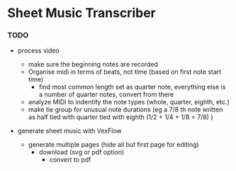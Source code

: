 # Sheet Music Transcriber

### TODO
- process video
  - make sure the beginning notes are recorded
  - Organise midi in terms of beats, not time (based on first note start time)
    - find most common length set as quarter note, everything else is a number of quarter notes, convert from there
  - analyze MIDI to indentify the note types (whole, quarter, eighth, etc.)
  - make tie group for unusual note durations (eg a 7/8 th note written as half tied with quarter tied with eighth (1/2 + 1/4 + 1/8 = 7/8) )

- generate sheet music with VexFlow
  - generate multiple pages (hide all but first page for editing)
    - download (svg or pdf option)
      - convert to pdf
